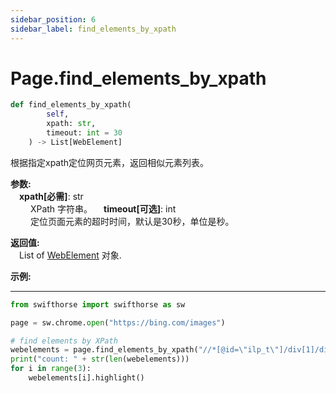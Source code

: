 ```yaml
---
sidebar_position: 6
sidebar_label: find_elements_by_xpath
---
```

# Page.find_elements_by_xpath
```python
def find_elements_by_xpath(
        self,
        xpath: str,
        timeout: int = 30
    ) -> List[WebElement]
```  

根据指定xpath定位网页元素，返回相似元素列表。

**参数:**  
    &emsp;**xpath[必需]**: str     
        &emsp;&emsp; XPath 字符串。 
    &emsp;**timeout[可选]**: int  
        &emsp;&emsp; 定位页面元素的超时时间，默认是30秒，单位是秒。  

**返回值:**  
    &emsp;List of [WebElement](./webelement/webelement.md) 对象.

**示例:**
***
```python
from swifthorse import swifthorse as sw

page = sw.chrome.open("https://bing.com/images")

# find elements by XPath
webelements = page.find_elements_by_xpath("//*[@id=\"ilp_t\"]/div[1]/div/*")
print("count: " + str(len(webelements)))
for i in range(3):
    webelements[i].highlight()

```